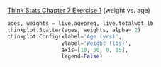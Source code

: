 [Think Stats Chapter 7 Exercise 1](http://greenteapress.com/thinkstats2/html/thinkstats2008.html#toc70) (weight vs. age)

>> 
```Python
ages, weights = live.agepreg, live.totalwgt_lb
thinkplot.Scatter(ages, weights, alpha=.2)
thinkplot.Config(xlabel='Age (yrs)',
                 ylabel='Weight (lbs)',
                 axis=[10, 50, 0, 15],
                 legend=False)
```
